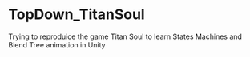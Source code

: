 # TopDown_TitanSoul
Trying to reproduice the game Titan Soul to learn States Machines and Blend Tree animation in Unity
